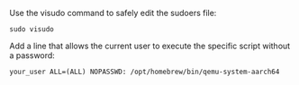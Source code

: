 Use the visudo command to safely edit the sudoers file:
```
sudo visudo
```
Add a line that allows the current user to execute the specific script without a password:

```
your_user ALL=(ALL) NOPASSWD: /opt/homebrew/bin/qemu-system-aarch64
```
